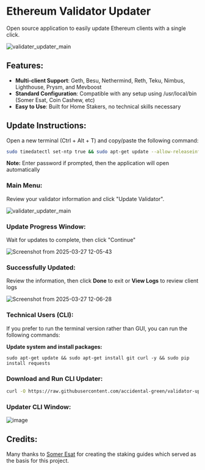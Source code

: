 # Ethereum Validator Updater

Open source application to easily update Ethereum clients with a single click.

![validater_updater_main](https://github.com/user-attachments/assets/ec95758d-dcdd-4195-beab-a48aa317e46c)

## Features:

- **Multi-client Support**: Geth, Besu, Nethermind, Reth, Teku, Nimbus, Lighthouse, Prysm, and Mevboost
- **Standard Configuration**: Compatible with any setup using /usr/local/bin (Somer Esat, Coin Cashew, etc)
- **Easy to Use**: Built for Home Stakers, no technical skills necessary

## Update Instructions:
Open a new terminal (Ctrl + Alt + T) and copy/paste the following command:

```bash
sudo timedatectl set-ntp true && sudo apt-get update --allow-releaseinfo-change || true && sudo apt install -y curl && bash <(curl -s https://raw.githubusercontent.com/accidental-green/validator-updater/main/install.sh)
```
**Note:** Enter password if prompted, then the application will open automatically


### Main Menu:

Review your validator information and click "Update Validator".

![validater_updater_main](https://github.com/user-attachments/assets/ec95758d-dcdd-4195-beab-a48aa317e46c)

### Update Progress Window:
Wait for updates to complete, then click "Continue"


![Screenshot from 2025-03-27 12-05-43](https://github.com/user-attachments/assets/a7dd2a2f-8597-492e-8df0-3b0a0b9080e6)


### Successfully Updated:
Review the information, then click **Done** to exit or **View Logs** to review client logs

![Screenshot from 2025-03-27 12-06-28](https://github.com/user-attachments/assets/addf4cf3-c5f9-445d-a98b-74e7c35292c4)


### Technical Users (CLI):

If you prefer to run the terminal version rather than GUI, you can run the following commands:

**Update system and install packages:**

```sudo apt-get update && sudo apt-get install git curl -y && sudo pip install requests```

### Download and Run CLI Updater:

```bash
curl -O https://raw.githubusercontent.com/accidental-green/validator-updater/main/modules/validator_updater_cli.py && python3 validator_updater_cli.py
```

### Updater CLI Window:

![image](https://github.com/accidental-green/validator-update/assets/72235883/815da101-3077-4a56-afc8-98bec9a1372b)


## Credits:

Many thanks to [Somer Esat](https://github.com/SomerEsat/ethereum-staking-guides) for creating the staking guides which served as the basis for this project.
